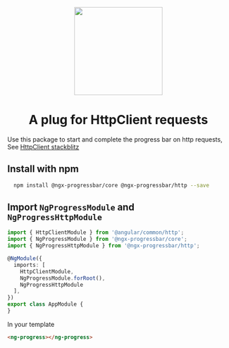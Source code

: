 <p align="center">
  <img height="200px" width="200px" style="text-align: center;" src="https://cdn.rawgit.com/MurhafSousli/ngx-progressbar/79d7fbba96cc528238e67aadb85eafe8653198de/assets/logo.svg">
  <h1 align="center">A plug for HttpClient requests</h1>
</p>

Use this package to start and complete the progress bar on http requests, See [HttpClient stackblitz](https://stackblitz.com/edit/ngx-progressbar-http)

## Install with npm

```bash
  npm install @ngx-progressbar/core @ngx-progressbar/http --save
```

## Import `NgProgressModule` and `NgProgressHttpModule`

```ts
import { HttpClientModule } from '@angular/common/http';
import { NgProgressModule } from '@ngx-progressbar/core';
import { NgProgressHttpModule } from '@ngx-progressbar/http';

@NgModule({
  imports: [
    HttpClientModule,
    NgProgressModule.forRoot(),
    NgProgressHttpModule
  ],
})
export class AppModule {
}

```

In your template

```html
<ng-progress></ng-progress>
```
